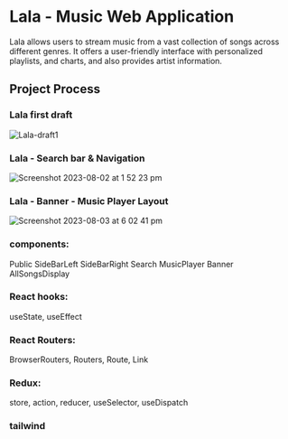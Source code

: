 # Lala - Music Web Application

Lala allows users to stream music from a vast collection of songs across different genres. It offers a user-friendly interface with personalized playlists, and charts, and also provides artist information.

## Project Process

### Lala first draft
![Lala-draft1](https://github.com/CamB102/zing-box-react-project/assets/120146979/f8a66aad-09ee-4007-ad9d-7f8d62fe5286)

### Lala - Search bar & Navigation
![Screenshot 2023-08-02 at 1 52 23 pm](https://github.com/CamB102/zing-box-react-project/assets/120146979/5891b13b-3abc-4280-9404-39f3721336d9)


### Lala - Banner - Music Player Layout
![Screenshot 2023-08-03 at 6 02 41 pm](https://github.com/CamB102/zing-box-react-project/assets/120146979/96f3b45d-cda9-4e7f-b1b1-cca304122382)


### components: 
Public
SideBarLeft
SideBarRight
Search
MusicPlayer
Banner
AllSongsDisplay

### React hooks:
useState, useEffect

### React Routers:
BrowserRouters, Routers, Route, Link

### Redux:
store, action, reducer,
useSelector, useDispatch

### tailwind


